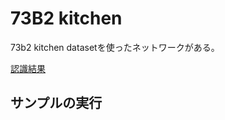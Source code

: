 # 73B2 kitchen
73b2 kitchen datasetを使ったネットワークがある。

[認識結果](https://jsk-docs.readthedocs.io/projects/jsk_recognition/en/latest/jsk_perception/training_scripts/73b2_kitchen_mask_rcnn_result.html)

## サンプルの実行
